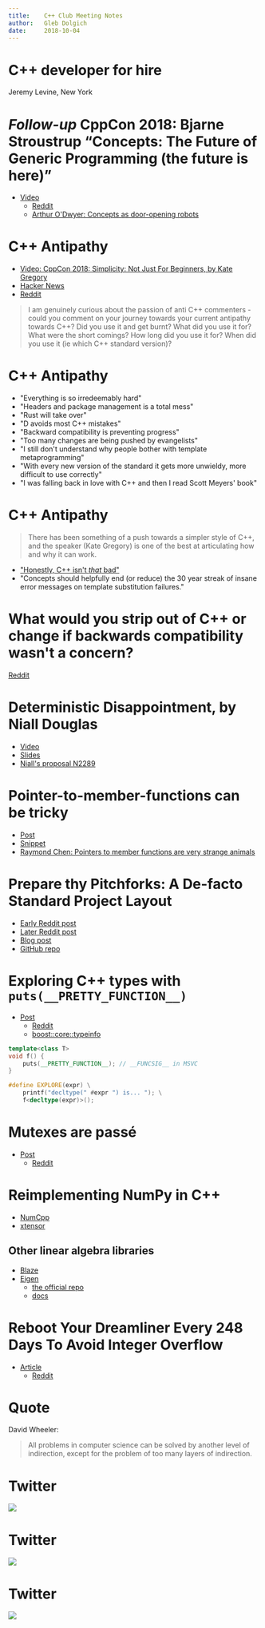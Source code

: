 ```yaml
---
title:    C++ Club Meeting Notes
author:   Gleb Dolgich
date:     2018-10-04
---
```


# C++ developer for hire

Jeremy Levine, New York

# *Follow-up* CppCon 2018: Bjarne Stroustrup “Concepts: The Future of Generic Programming (the future is here)”

* [Video](https://www.youtube.com/watch?v=HddFGPTAmtU)
    * [Reddit](https://www.reddit.com/r/cpp/comments/9itcz6/cppcon_2018_bjarne_stroustrup_concepts_the_future/)
    * [Arthur O'Dwyer: Concepts as door-opening robots](https://quuxplusone.github.io/blog/2018/09/24/concepts-as-door-opening-robots/)

# C++ Antipathy

* [Video: CppCon 2018: Simplicity: Not Just For Beginners, by Kate Gregory](https://www.youtube.com/watch?v=n0Ak6xtVXno)
* [Hacker News](https://news.ycombinator.com/item?id=18095608)
* [Reddit](https://www.reddit.com/r/cpp/comments/9jwdpf/journeys_towards_c_antipathy/)

> I am genuinely curious about the passion of anti C++ commenters - could you comment on your journey towards your current antipathy towards C++? Did you use it and get burnt? What did you use it for? What were the short comings? How long did you use it for? When did you use it (ie which C++ standard version)?

# C++ Antipathy

* "Everything is so irredeemably hard"
* "Headers and package management is a total mess"
* "Rust will take over"
* "D avoids most C++ mistakes"
* "Backward compatibility is preventing progress"
* "Too many changes are being pushed by evangelists"
* "I still don't understand why people bother with template metaprogramming"
* "With every new version of the standard it gets more unwieldy, more difficult to use correctly"
* "I was falling back in love with C++ and then I read Scott Meyers' book"

# C++ Antipathy

> There has been something of a push towards a simpler style of C++, and the speaker (Kate Gregory) is one of the best at articulating how and why it can work.

* ["Honestly, C++ isn't _that_ bad"](https://www.reddit.com/r/cpp/comments/9jwdpf/journeys_towards_c_antipathy/e6vl8m0/)
* "Concepts should helpfully end (or reduce) the 30 year streak of insane error messages on template substitution failures."

# What would you strip out of C++ or change if backwards compatibility wasn't a concern?

[Reddit](https://www.reddit.com/r/cpp/comments/9k4cxa/what_would_you_strip_out_of_c_or_change_if/)

# Deterministic Disappointment, by Niall Douglas

* [Video](https://youtu.be/cbUTAoHy6Ls)
* [Slides](https://docs.google.com/presentation/d/1fSkpD51FKmy8VEO9P86jWN6tOEaBmzHOXo14zLRkFKE/edit#slide=id.p)
* [Niall's proposal N2289](http://www.open-std.org/jtc1/sc22/wg14/www/docs/n2289.pdf)

# Pointer-to-member-functions can be tricky

* [Post](http://www.elbeno.com/blog/?p=1575)
* [Snippet](https://godbolt.org/z/-juwda)
* [Raymond Chen: Pointers to member functions are very strange animals](https://blogs.msdn.microsoft.com/oldnewthing/20040209-00/?p=40713)

# Prepare thy Pitchforks: A De-facto Standard Project Layout

* [Early Reddit post](https://www.reddit.com/r/cpp/comments/996q8o/prepare_thy_pitchforks_a_de_facto_standard/)
* [Later Reddit post](https://www.reddit.com/r/cpp/comments/9eq46c/pitchforks_part_ii_project_layout_and_naming/)
* [Blog post](https://vector-of-bool.github.io/2018/09/16/layout-survey.html)
* [GitHub repo](https://github.com/vector-of-bool/pitchfork/blob/spec/data/spec.bs)

# Exploring C++ types with `puts(__PRETTY_FUNCTION__)`

* [Post](https://quuxplusone.github.io/blog/2018/08/22/puts-pretty-function/)
    - [Reddit](https://www.reddit.com/r/cpp/comments/99huzd/exploring_c_types_with_puts_pretty_function/)
    - [boost::core::typeinfo](https://www.boost.org/doc/libs/1_68_0/libs/core/doc/html/core/typeinfo.html)

```cpp
template<class T>
void f() {
    puts(__PRETTY_FUNCTION__); // __FUNCSIG__ in MSVC
}

#define EXPLORE(expr) \
    printf("decltype(" #expr ") is... "); \
    f<decltype(expr)>();
```

# Mutexes are passé

* [Post](http://stryku.pl/poetry/mutexes_are_passe.php)
    - [Reddit](https://www.reddit.com/r/cpp/comments/9dysnl/mutexes_are_pass%C3%A9/)

# Reimplementing NumPy in C++

* [NumCpp](https://github.com/dpilger26/NumCpp)
* [xtensor](https://xtensor.readthedocs.io/en/latest/numpy.html)

## Other linear algebra libraries

* [Blaze](https://bitbucket.org/blaze-lib/blaze)
* [Eigen](https://github.com/eigenteam/eigen-git-mirror)
    * [the official repo](https://bitbucket.org/eigen/eigen)
    * [docs](http://eigen.tuxfamily.org/index.php?title=Main_Page)

# Reboot Your Dreamliner Every 248 Days To Avoid Integer Overflow

* [Article](https://www.i-programmer.info/news/149-security/8548-reboot-your-dreamliner-every-248-days-to-avoid-integer-overflow.html)
    * [Reddit](https://www.reddit.com/r/programming/comments/9ctbvm/reboot_your_dreamliner_every_248_days_to_avoid/)

# Quote

David Wheeler:

> All problems in computer science can be solved by another level of indirection, except for the problem of too many layers of indirection.

# Twitter

![](img/book-use-auto_ptr.png)

# Twitter

![](img/sleep30.png)

# Twitter

![](img/todd.png)
